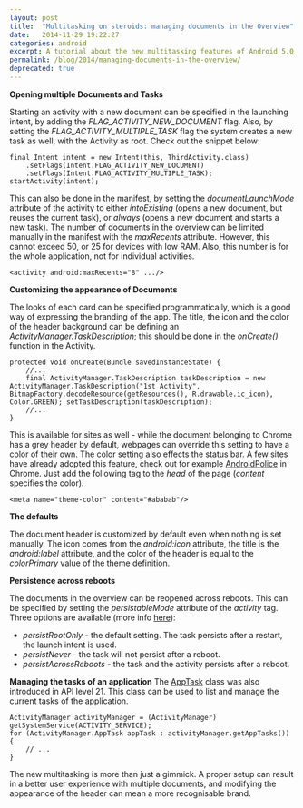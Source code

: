 ```yaml
---
layout: post
title:  "Multitasking on steroids: managing documents in the Overview"
date:   2014-11-29 19:22:27
categories: android
excerpt: A tutorial about the new multitasking features of Android 5.0. This guide will show you how to customize your overview entry.
permalink: /blog/2014/managing-documents-in-the-overview/
deprecated: true
---
```

**Opening multiple Documents and Tasks**

Starting an activity with a new document can be specified in the launching intent, by adding the _FLAG_ACTIVITY_NEW_DOCUMENT_ flag. Also, by setting the _FLAG_ACTIVITY_MULTIPLE_TASK_ flag the system creates a new task as well, with the Activity as root. Check out the snippet below:
```
final Intent intent = new Intent(this, ThirdActivity.class)
    .setFlags(Intent.FLAG_ACTIVITY_NEW_DOCUMENT)
    .setFlags(Intent.FLAG_ACTIVITY_MULTIPLE_TASK);
startActivity(intent);
```

This can also be done in the manifest, by setting the _documentLaunchMode_ attribute of the activity to either _intoExisting_ (opens a new document, but reuses the current task), or _always_ (opens a new document and starts a new task). The number of documents in the overview can be limited manually in the manifest with the _maxRecents_ attribute. However, this cannot exceed 50, or 25 for devices with low RAM. Also, this number is for the whole application, not for individual activities.

```
<activity android:maxRecents="8" .../>
```

**Customizing the appearance of Documents**

The looks of each card can be specified programmatically, which is a good way of expressing the branding of the app. The title, the icon and the color of the header background can be defining an _ActivityManager.TaskDescription_; this should be done in the _onCreate()_ function in the Activity.

```
protected void onCreate(Bundle savedInstanceState) {
    //...
    final ActivityManager.TaskDescription taskDescription = new ActivityManager.TaskDescription("1st Activity", BitmapFactory.decodeResource(getResources(), R.drawable.ic_icon), Color.GREEN); setTaskDescription(taskDescription);
    //...
}
```

This is available for sites as well - while the document belonging to Chrome has a grey header by default, webpages can override this setting to have a color of their own. The color setting also effects the status bar. A few sites have already adopted this feature, check out for example [AndroidPolice](http://androidpolice.com) in Chrome. Just add the following tag to the _head_ of the page (_content_ specifies the color).

```
<meta name="theme-color" content="#ababab"/>
```

**The defaults**

The document header is customized by default even when nothing is set manually. The icon comes from the _android:icon_ attribute, the title is the _android:label_ attribute, and the color of the header is equal to the _colorPrimary_ value of the theme definition.

**Persistence across reboots**

The documents in the overview can be reopened across reboots. This can be specified by setting the _persistableMode_ attribute of the _activity_ tag. Three options are available (more info [here](https://developer.android.com/reference/android/R.attr.html#persistableMode)):

  * _persistRootOnly_ \- the default setting. The task persists after a restart, the launch intent is used.
  * _persistNever_ \- the task will not persist after a reboot.
  * _persistAcrossReboots_ \- the task and the activity persists after a reboot.

**Managing the tasks of an application**
The [AppTask](https://developer.android.com/reference/android/app/ActivityManager.AppTask.html) class was also introduced in API level 21. This class can be used to list and manage the current tasks of the application.

```
ActivityManager activityManager = (ActivityManager) getSystemService(ACTIVITY_SERVICE);
for (ActivityManager.AppTask appTask : activityManager.getAppTasks()) {
    // ...
}
```

The new multitasking is more than just a gimmick. A proper setup can result in a better user experience with multiple documents, and modifying the appearance of the header can mean a more recognisable brand.
